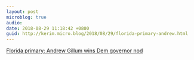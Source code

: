 ```yaml
---
layout: post
microblog: true
audio: 
date: 2018-08-29 11:18:42 +0800
guid: http://kerim.micro.blog/2018/08/29/florida-primary-andrew.html
---
```

[Florida primary: Andrew Gillum wins Dem governor nod](https://www.vox.com/policy-and-politics/2018/8/28/17793198/florida-primary-results-andrew-gillum-governor)
